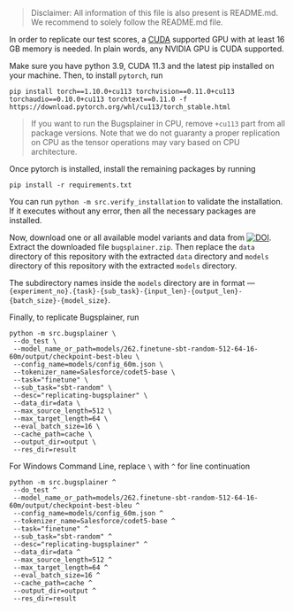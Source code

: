 > Disclaimer: All information of this file is also present is README.md.
> We recommend to solely follow the README.md file.

In order to replicate our test scores, a [CUDA](https://developer.nvidia.com/cuda-downloads)
supported GPU with at least 16 GB memory is needed.
In plain words, any NVIDIA GPU is CUDA supported.

Make sure you have python 3.9, CUDA 11.3 and the latest pip installed on your machine.
Then, to install `pytorch`, run
```shell
pip install torch==1.10.0+cu113 torchvision==0.11.0+cu113 torchaudio==0.10.0+cu113 torchtext==0.11.0 -f https://download.pytorch.org/whl/cu113/torch_stable.html
```

> If you want to run the Bugsplainer in CPU, remove `+cu113` part from all package versions.
> Note that we do not guaranty a proper replication on CPU as the tensor operations may
> vary based on CPU architecture.

Once pytorch is installed, install the remaining packages by running
```shell
pip install -r requirements.txt
```

You can run `python -m src.verify_installation` to validate the installation.
If it executes without any error, then all the necessary packages are installed.

Now, download one or all available model variants and data from
[![DOI](https://zenodo.org/badge/DOI/10.5281/zenodo.7636742.svg)](https://doi.org/10.5281/zenodo.7636742).
Extract the downloaded file `bugsplainer.zip`.
Then replace the `data` directory of this repository with the extracted `data` directory
and `models` directory of this repository with the extracted `models` directory.

The subdirectory names inside the `models` directory are in format —
`{experiment_no}.{task}-{sub_task}-{input_len}-{output_len}-{batch_size}-{model_size}`.


Finally, to replicate Bugsplainer, run
```shell
python -m src.bugsplainer \
 --do_test \
 --model_name_or_path=models/262.finetune-sbt-random-512-64-16-60m/output/checkpoint-best-bleu \
 --config_name=models/config_60m.json \
 --tokenizer_name=Salesforce/codet5-base \
 --task="finetune" \
 --sub_task="sbt-random" \
 --desc="replicating-bugsplainer" \
 --data_dir=data \
 --max_source_length=512 \
 --max_target_length=64 \
 --eval_batch_size=16 \
 --cache_path=cache \
 --output_dir=output \
 --res_dir=result
```

For Windows Command Line, replace `\` with `^` for line continuation
```shell
python -m src.bugsplainer ^
 --do_test ^
 --model_name_or_path=models/262.finetune-sbt-random-512-64-16-60m/output/checkpoint-best-bleu ^
 --config_name=models/config_60m.json ^
 --tokenizer_name=Salesforce/codet5-base ^
 --task="finetune" ^
 --sub_task="sbt-random" ^
 --desc="replicating-bugsplainer" ^
 --data_dir=data ^
 --max_source_length=512 ^
 --max_target_length=64 ^
 --eval_batch_size=16 ^
 --cache_path=cache ^
 --output_dir=output ^
 --res_dir=result
```
